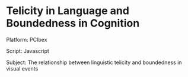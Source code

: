 # Telicity in Language and Boundedness in Cognition
 
Platform: PCIbex

Script: Javascript

Subject: The relationship between linguistic telicity and boundedness in visual events

